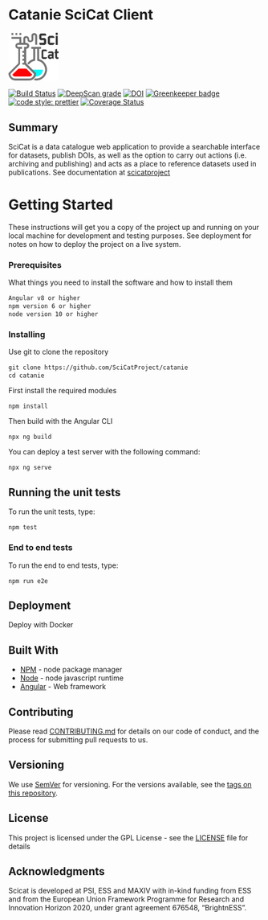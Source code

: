 # Catanie SciCat Client


<img src="https://github.com/SciCatProject/catanie/blob/develop/src/assets/images/esslogo.png" alt="sci-cat-logo" width="100">



[![Build Status](https://travis-ci.org/SciCatProject/catanie.svg?branch=develop)](https://travis-ci.org/SciCatProject/catanie)
[![DeepScan grade](https://deepscan.io/api/projects/887/branches/19862/badge/grade.svg)](https://deepscan.io/dashboard#view=project&pid=887&bid=19862) [![DOI](https://zenodo.org/badge/106383330.svg)](https://zenodo.org/badge/latestdoi/106383330) [![Greenkeeper badge](https://badges.greenkeeper.io/SciCatProject/catanie.svg)](https://greenkeeper.io/)
[![code style: prettier](https://img.shields.io/badge/code_style-prettier-ff69b4.svg?style=flat-square)](https://github.com/prettier/prettier)
[![Coverage Status](https://coveralls.io/repos/github/SciCatProject/catanie/badge.svg?branch=develop)](https://coveralls.io/github/SciCatProject/catanie?branch=develop)

## Summary

SciCat is a data catalogue web application to provide a searchable interface for datasets, publish DOIs, 
as well as the option to carry out actions (i.e. archiving and publishing) and acts as a place to reference datasets used in publications.
See documentation at [scicatproject](https://scicatproject.github.io/)

# Getting Started

These instructions will get you a copy of the project up and running on your local machine for development and testing purposes. See deployment for notes on how to deploy the project on a live system.

### Prerequisites

What things you need to install the software and how to install them

```
Angular v8 or higher
npm version 6 or higher
node version 10 or higher
```

### Installing

Use git to clone the repository
```
git clone https://github.com/SciCatProject/catanie
cd catanie
```
First install the required modules
```
npm install
```
Then build with the Angular CLI
```
npx ng build
```

You can deploy a test server with the following command:

```
npx ng serve 
```


## Running the unit tests

To run the unit tests, type:
```
npm test
```


### End to end tests

To run the end to end tests, type:

```
npm run e2e
```



## Deployment

Deploy with Docker

## Built With

* [NPM](http://npmjs.com) - node package manager
* [Node](https://nodejs.org/) - node javascript runtime
* [Angular](https://angular.io) - Web framework

## Contributing

Please read [CONTRIBUTING.md](https://github.com/SciCatProject/catanie/blob/develop/documentation/Catanie/Contributing.md) for details on our code of conduct, and the process for submitting pull requests to us.

## Versioning

We use [SemVer](http://semver.org/) for versioning. For the versions available, see the [tags on this repository](https://github.com/SciCatProject/catanie/tags). 



## License

This project is licensed under the GPL License - see the [LICENSE](LICENSE) file for details

## Acknowledgments

Scicat is developed at PSI, ESS and MAXIV with in-kind funding from ESS and from the European Union Framework Programme for Research and Innovation Horizon 2020, under grant agreement 676548, “BrightnESS”.

